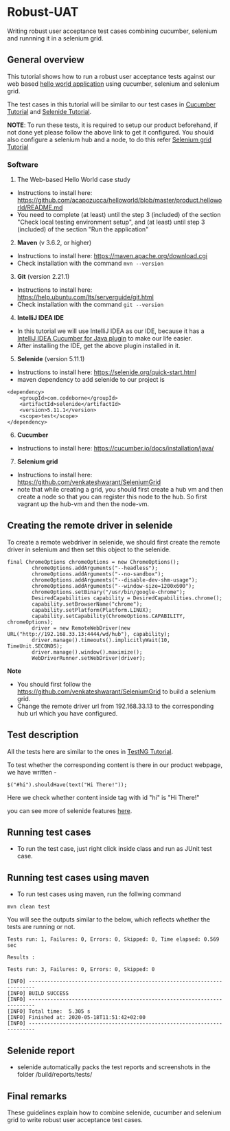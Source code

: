 # Robust-UAT

Writing robust user acceptance test cases combining cucumber, selenium and runnning it in a selenium grid.

## General overview
This tutorial shows how to run a robust user acceptance tests against our web based [hello world application](https://github.com/acapozucca/helloworld) using cucumber, selenium and selenium grid.

The test cases in this tutorial will be similar to our test cases in [Cucumber Tutorial](https://github.com/venkateshwarant/Cucumber_Tutorial) and [Selenide Tutorial](https://github.com/venkateshwarant/Selenide_Tutorial).

**NOTE**:
To run these tests, it is required to setup our product beforehand, if not done yet please follow the above link to get it configured.
You should also configure a selenium hub and a node, to do this refer [Selenium grid Tutorial](https://github.com/venkateshwarant/SeleniumGrid)

### **Software**

1. The Web-based Hello World case study
* Instructions to install here: https://github.com/acapozucca/helloworld/blob/master/product.helloworld/README.md
* You need to complete (at least) until the step 3 (included) of the section 
"Check local testing environment setup", and
(at least) until step 3 (included) of the section
"Run the application"

2. **Maven** (v 3.6.2, or higher)
* Instructions to install here: https://maven.apache.org/download.cgi
* Check installation with the command `mvn --version`

3. **Git** (version 2.21.1)
* Instructions to install here: https://help.ubuntu.com/lts/serverguide/git.html
* Check installation with the command `git --version`

4. **IntelliJ IDEA IDE**
* In this tutorial we will use IntelliJ IDEA as our IDE, because it has a [IntelliJ IDEA Cucumber for Java plugin](https://plugins.jetbrains.com/plugin/7212-cucumber-for-java) to make our life easier.
* After installing the IDE, get the above plugin installed in it.

5. **Selenide** (version 5.11.1)
* Instructions to install here: https://selenide.org/quick-start.html
* maven dependency to add selenide to our project is
```
<dependency>
    <groupId>com.codeborne</groupId>
    <artifactId>selenide</artifactId>
    <version>5.11.1</version>
    <scope>test</scope>
</dependency>
```

6. **Cucumber**
* Instructions to install here: https://cucumber.io/docs/installation/java/

7. **Selenium grid**
* Instructions to install here: https://github.com/venkateshwarant/SeleniumGrid
* note that while creating a grid, you should first create a hub vm and then create a node so that you can register this node to the hub. So first vagrant up the hub-vm and then the node-vm.

## Creating the remote driver in selenide

To create a remote webdriver in selenide, we should first create the remote driver in selenium and then set this object to the selenide.

```
final ChromeOptions chromeOptions = new ChromeOptions();
        chromeOptions.addArguments("--headless");
        chromeOptions.addArguments("--no-sandbox");
        chromeOptions.addArguments("--disable-dev-shm-usage");
        chromeOptions.addArguments("--window-size=1200x600");
        chromeOptions.setBinary("/usr/bin/google-chrome");
        DesiredCapabilities capability = DesiredCapabilities.chrome();
        capability.setBrowserName("chrome");
        capability.setPlatform(Platform.LINUX);
        capability.setCapability(ChromeOptions.CAPABILITY, chromeOptions);
        driver = new RemoteWebDriver(new URL("http://192.168.33.13:4444/wd/hub"), capability);
        driver.manage().timeouts().implicitlyWait(10, TimeUnit.SECONDS);
        driver.manage().window().maximize();
        WebDriverRunner.setWebDriver(driver);
```

**Note**
* You should first follow the https://github.com/venkateshwarant/SeleniumGrid to build a selenium grid.
* Change the remote driver url from 192.168.33.13 to the corresponding hub url which you have configured. 


## Test description
All the tests here are similar to the ones in [TestNG Tutorial](https://github.com/acapozucca/TestNG).

To test whether the corresponding content is there in our product webpage, we have written -
```
$("#hi").shouldHave(text("Hi There!"));
```
Here we check whether content inside tag with id "hi" is "Hi There!"

you can see more of selenide features [here](https://selenide.org/documentation.html).

## Running test cases
* To run the test case, just right click inside class and run as JUnit test case.

## Running test cases using maven
* To run test cases using maven, run the follwing command
```
mvn clean test
```

You will see the outputs similar to the below, which reflects whether the tests are running or not.
```
Tests run: 1, Failures: 0, Errors: 0, Skipped: 0, Time elapsed: 0.569 sec

Results :

Tests run: 3, Failures: 0, Errors: 0, Skipped: 0

[INFO] ------------------------------------------------------------------------
[INFO] BUILD SUCCESS
[INFO] ------------------------------------------------------------------------
[INFO] Total time:  5.305 s
[INFO] Finished at: 2020-05-18T11:51:42+02:00
[INFO] ------------------------------------------------------------------------
```

## Selenide report
* selenide automatically packs the test reports and screenshots in the folder /build/reports/tests/

## Final remarks
These guidelines explain how to combine selenide, cucumber and selenium grid to write robust user acceptance test cases.
